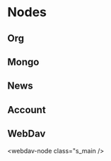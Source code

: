 # Nodes

## Org
<org class="s_main" />

## Mongo
<mongo class="s_main" />

## News
<feed class="s_main" />

## Account
<account class="s_main" />

## WebDav
<webdav-node class="s_main />


